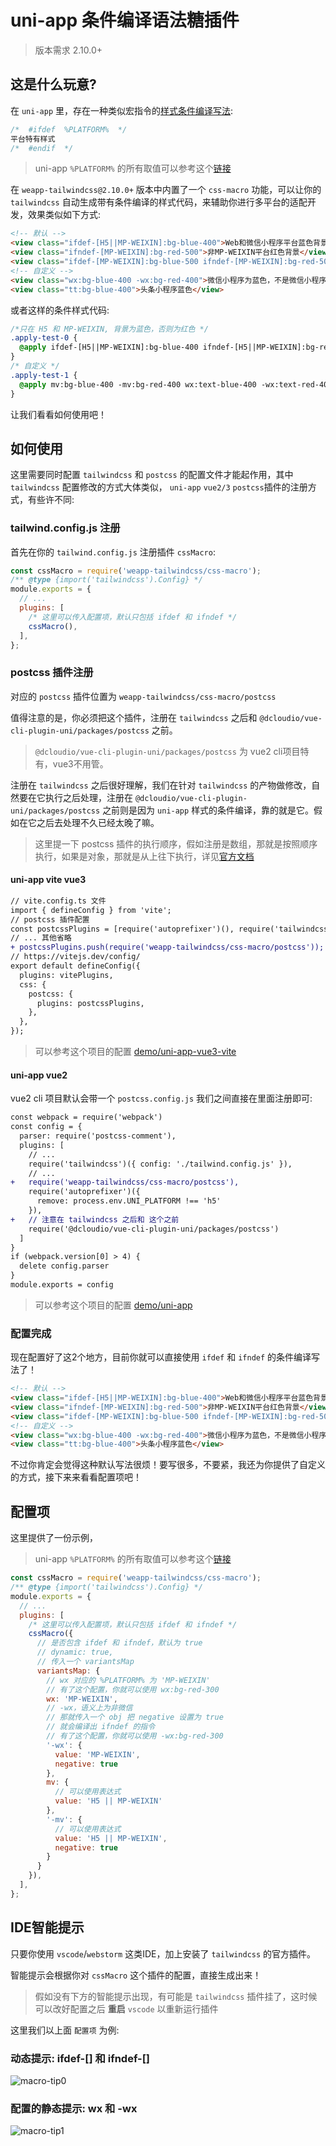 # uni-app 条件编译语法糖插件

> 版本需求 2.10.0+

## 这是什么玩意?

在 `uni-app` 里，存在一种类似宏指令的[样式条件编译写法](https://uniapp.dcloud.net.cn/tutorial/platform.html#%E6%A0%B7%E5%BC%8F%E7%9A%84%E6%9D%A1%E4%BB%B6%E7%BC%96%E8%AF%91):

```css
/*  #ifdef  %PLATFORM%  */
平台特有样式
/*  #endif  */
```

> uni-app `%PLATFORM%` 的所有取值可以参考这个[链接](https://uniapp.dcloud.net.cn/tutorial/platform.html#preprocessor)

在 `weapp-tailwindcss@2.10.0+` 版本中内置了一个 `css-macro` 功能，可以让你的 `tailwindcss` 自动生成带有条件编译的样式代码，来辅助你进行多平台的适配开发，效果类似如下方式:

```html
<!-- 默认 -->
<view class="ifdef-[H5||MP-WEIXIN]:bg-blue-400">Web和微信小程序平台蓝色背景</view>
<view class="ifndef-[MP-WEIXIN]:bg-red-500">非MP-WEIXIN平台红色背景</view>
<view class="ifdef-[MP-WEIXIN]:bg-blue-500 ifndef-[MP-WEIXIN]:bg-red-500">微信小程序为蓝色，不是微信小程序为红色<view>
<!-- 自定义 -->
<view class="wx:bg-blue-400 -wx:bg-red-400">微信小程序为蓝色，不是微信小程序为红色</view>
<view class="tt:bg-blue-400">头条小程序蓝色</view>
```

或者这样的条件样式代码:

```css
/*只在 H5 和 MP-WEIXIN, 背景为蓝色，否则为红色 */
.apply-test-0 {
  @apply ifdef-[H5||MP-WEIXIN]:bg-blue-400 ifndef-[H5||MP-WEIXIN]:bg-red-400;
}
/* 自定义 */
.apply-test-1 {
  @apply mv:bg-blue-400 -mv:bg-red-400 wx:text-blue-400 -wx:text-red-400;
}
```

让我们看看如何使用吧！

## 如何使用

这里需要同时配置 `tailwindcss` 和 `postcss` 的配置文件才能起作用，其中 `tailwindcss` 配置修改的方式大体类似， `uni-app` `vue2/3` `postcss`插件的注册方式，有些许不同:

### tailwind.config.js 注册

首先在你的 `tailwind.config.js` 注册插件 `cssMacro`:

```js
const cssMacro = require('weapp-tailwindcss/css-macro');
/** @type {import('tailwindcss').Config} */
module.exports = {
  // ...
  plugins: [
    /* 这里可以传入配置项，默认只包括 ifdef 和 ifndef */
    cssMacro(),
  ],
};
```

### postcss 插件注册

对应的 `postcss` 插件位置为 `weapp-tailwindcss/css-macro/postcss`

值得注意的是，你必须把这个插件，注册在 `tailwindcss` 之后和 `@dcloudio/vue-cli-plugin-uni/packages/postcss` 之前。

> `@dcloudio/vue-cli-plugin-uni/packages/postcss` 为 vue2 cli项目特有，vue3不用管。

注册在 `tailwindcss` 之后很好理解，我们在针对 `tailwindcss` 的产物做修改，自然要在它执行之后处理，注册在 `@dcloudio/vue-cli-plugin-uni/packages/postcss` 之前则是因为 `uni-app` 样式的条件编译，靠的就是它。假如在它之后去处理不久已经太晚了嘛。

> 这里提一下 postcss 插件的执行顺序，假如注册是数组，那就是按照顺序执行，如果是对象，那就是从上往下执行，详见[官方文档](https://www.npmjs.com/package/postcss-load-config#ordering)

#### uni-app vite vue3

```diff
// vite.config.ts 文件
import { defineConfig } from 'vite';
// postcss 插件配置
const postcssPlugins = [require('autoprefixer')(), require('tailwindcss')()];
// ... 其他省略
+ postcssPlugins.push(require('weapp-tailwindcss/css-macro/postcss'));
// https://vitejs.dev/config/
export default defineConfig({
  plugins: vitePlugins,
  css: {
    postcss: {
      plugins: postcssPlugins,
    },
  },
});
```

> 可以参考这个项目的配置 [demo/uni-app-vue3-vite](https://github.com/sonofmagic/weapp-tailwindcss/tree/main/demo/uni-app-vue3-vite)

#### uni-app vue2

vue2 cli 项目默认会带一个 `postcss.config.js` 我们之间直接在里面注册即可:

```diff
const webpack = require('webpack')
const config = {
  parser: require('postcss-comment'),
  plugins: [
    // ...
    require('tailwindcss')({ config: './tailwind.config.js' }),
    // ...
+   require('weapp-tailwindcss/css-macro/postcss'),
    require('autoprefixer')({
      remove: process.env.UNI_PLATFORM !== 'h5'
    }),
+   // 注意在 tailwindcss 之后和 这个之前
    require('@dcloudio/vue-cli-plugin-uni/packages/postcss')
  ]
}
if (webpack.version[0] > 4) {
  delete config.parser
}
module.exports = config
```

> 可以参考这个项目的配置 [demo/uni-app](https://github.com/sonofmagic/weapp-tailwindcss/tree/main/demo/uni-app)

### 配置完成

现在配置好了这2个地方，目前你就可以直接使用 `ifdef` 和 `ifndef` 的条件编译写法了！

```html
<!-- 默认 -->
<view class="ifdef-[H5||MP-WEIXIN]:bg-blue-400">Web和微信小程序平台蓝色背景</view>
<view class="ifndef-[MP-WEIXIN]:bg-red-500">非MP-WEIXIN平台红色背景</view>
<view class="ifdef-[MP-WEIXIN]:bg-blue-500 ifndef-[MP-WEIXIN]:bg-red-500">微信小程序为蓝色，不是微信小程序为红色<view>
<!-- 自定义 -->
<view class="wx:bg-blue-400 -wx:bg-red-400">微信小程序为蓝色，不是微信小程序为红色</view>
<view class="tt:bg-blue-400">头条小程序蓝色</view>
```

不过你肯定会觉得这种默认写法很烦！要写很多，不要紧，我还为你提供了自定义的方式，接下来来看看配置项吧！

## 配置项

这里提供了一份示例，

> uni-app `%PLATFORM%` 的所有取值可以参考这个[链接](https://uniapp.dcloud.net.cn/tutorial/platform.html#preprocessor)

```js
const cssMacro = require('weapp-tailwindcss/css-macro');
/** @type {import('tailwindcss').Config} */
module.exports = {
  // ...
  plugins: [
    /* 这里可以传入配置项，默认只包括 ifdef 和 ifndef */
    cssMacro({
      // 是否包含 ifdef 和 ifndef，默认为 true
      // dynamic: true,
      // 传入一个 variantsMap
      variantsMap: {
        // wx 对应的 %PLATFORM% 为 'MP-WEIXIN'
        // 有了这个配置，你就可以使用 wx:bg-red-300
        wx: 'MP-WEIXIN',
        // -wx，语义上为非微信
        // 那就传入一个 obj 把 negative 设置为 true
        // 就会编译出 ifndef 的指令
        // 有了这个配置，你就可以使用 -wx:bg-red-300
        '-wx': {
          value: 'MP-WEIXIN',
          negative: true
        },
        mv: {
          // 可以使用表达式
          value: 'H5 || MP-WEIXIN'
        },
        '-mv': {
          // 可以使用表达式
          value: 'H5 || MP-WEIXIN',
          negative: true
        }
      }
    }),
  ],
};
```

## IDE智能提示

只要你使用 `vscode`/`webstorm` 这类IDE，加上安装了 `tailwindcss` 的官方插件。

智能提示会根据你对 `cssMacro` 这个插件的配置，直接生成出来！

> 假如没有下方的智能提示出现，有可能是 `tailwindcss` 插件挂了，这时候可以改好配置之后 **重启** `vscode` 以重新运行插件

这里我们以上面 `配置项` 为例:

### 动态提示: ifdef-[] 和 ifndef-[]

![macro-tip0](./img/macro-tip0.png)

### 配置的静态提示: wx 和 -wx

![macro-tip1](./img/macro-tip1.png)
